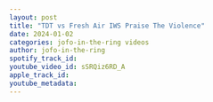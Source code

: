 ```yaml
---
layout: post
title: "TDT vs Fresh Air IWS Praise The Violence"
date: 2024-01-02
categories: jofo-in-the-ring videos
author: jofo-in-the-ring
spotify_track_id: 
youtube_video_id: sSRQiz6RD_A
apple_track_id: 
youtube_metadata: 
---
```


